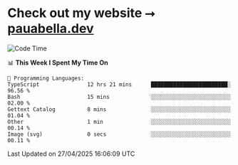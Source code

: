 # Check out my website ⭢ [pauabella.dev](https://pauabella.dev)

<!--START_SECTION:waka-->
![Code Time](http://img.shields.io/badge/Code%20Time-4%2C362%20hrs%2022%20mins-blue)

📊 **This Week I Spent My Time On** 

```text
💬 Programming Languages: 
TypeScript               12 hrs 21 mins      ████████████████████████░   96.56 % 
Bash                     15 mins             ░░░░░░░░░░░░░░░░░░░░░░░░░   02.00 % 
Gettext Catalog          8 mins              ░░░░░░░░░░░░░░░░░░░░░░░░░   01.04 % 
Other                    1 min               ░░░░░░░░░░░░░░░░░░░░░░░░░   00.14 % 
Image (svg)              0 secs              ░░░░░░░░░░░░░░░░░░░░░░░░░   00.11 % 
```


 Last Updated on 27/04/2025 16:06:09 UTC
<!--END_SECTION:waka-->
